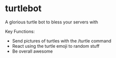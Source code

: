 # turtlebot
A glorious turtle bot to bless your servers with

Key Functions:

- Send pictures of turtles with the /turtle command
- React using the turtle emoji to random stuff
- Be overall awesome

